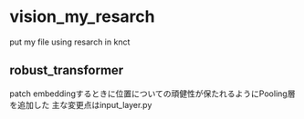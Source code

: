 # vision_my_resarch
put my file using resarch in knct

## robust_transformer
patch embeddingするときに位置についての頑健性が保たれるようにPooling層を追加した
主な変更点はinput_layer.py
